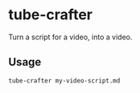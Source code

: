 # tube-crafter

Turn a script for a video, into a video.

## Usage

```sh
tube-crafter my-video-script.md
```
